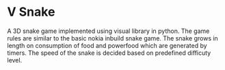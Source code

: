 # V Snake
A 3D snake game implemented using visual library in python. The game rules are similar to the basic nokia inbuild snake game.
The snake grows in length on consumption of food and powerfood which are generated by timers. The speed of the snake is decided based on predefined difficuty level.
